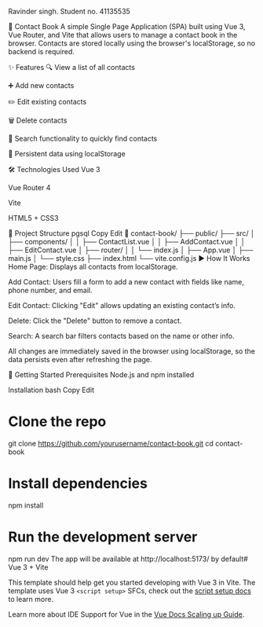 Ravinder singh.
Student no. 41135535

📒 Contact Book
A simple Single Page Application (SPA) built using Vue 3, Vue Router, and Vite that allows users to manage a contact book in the browser. Contacts are stored locally using the browser's localStorage, so no backend is required.

✨ Features
🔍 View a list of all contacts

➕ Add new contacts

✏️ Edit existing contacts

🗑️ Delete contacts

🔎 Search functionality to quickly find contacts

💾 Persistent data using localStorage

🛠️ Technologies Used
Vue 3

Vue Router 4

Vite

HTML5 + CSS3

📁 Project Structure
pgsql
Copy
Edit
📁 contact-book/
├── public/
├── src/
│   ├── components/
│   │   ├── ContactList.vue
│   │   ├── AddContact.vue
│   │   ├── EditContact.vue
│   ├── router/
│   │   └── index.js
│   ├── App.vue
│   ├── main.js
│   └── style.css
├── index.html
└── vite.config.js
▶️ How It Works
Home Page: Displays all contacts from localStorage.

Add Contact: Users fill a form to add a new contact with fields like name, phone number, and email.

Edit Contact: Clicking "Edit" allows updating an existing contact’s info.

Delete: Click the "Delete" button to remove a contact.

Search: A search bar filters contacts based on the name or other info.

All changes are immediately saved in the browser using localStorage, so the data persists even after refreshing the page.

🚀 Getting Started
Prerequisites
Node.js and npm installed

Installation
bash
Copy
Edit
# Clone the repo
git clone https://github.com/yourusername/contact-book.git
cd contact-book

# Install dependencies
npm install

# Run the development server
npm run dev
The app will be available at http://localhost:5173/ by default# Vue 3 + Vite

This template should help get you started developing with Vue 3 in Vite. The template uses Vue 3 `<script setup>` SFCs, check out the [script setup docs](https://v3.vuejs.org/api/sfc-script-setup.html#sfc-script-setup) to learn more.

Learn more about IDE Support for Vue in the [Vue Docs Scaling up Guide](https://vuejs.org/guide/scaling-up/tooling.html#ide-support).
